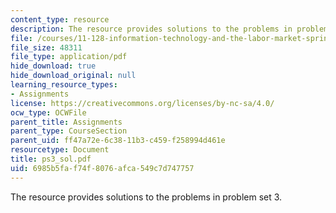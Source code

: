 ```yaml
---
content_type: resource
description: The resource provides solutions to the problems in problem set 3.
file: /courses/11-128-information-technology-and-the-labor-market-spring-2005/6985b5faf74f8076afca549c7d747757_ps3_sol.pdf
file_size: 48311
file_type: application/pdf
hide_download: true
hide_download_original: null
learning_resource_types:
- Assignments
license: https://creativecommons.org/licenses/by-nc-sa/4.0/
ocw_type: OCWFile
parent_title: Assignments
parent_type: CourseSection
parent_uid: ff47a72e-6c38-11b3-c459-f258994d461e
resourcetype: Document
title: ps3_sol.pdf
uid: 6985b5fa-f74f-8076-afca-549c7d747757
---
```

The resource provides solutions to the problems in problem set 3.
